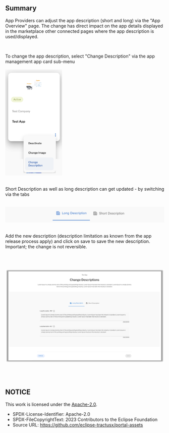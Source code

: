 ## Summary

App Providers can adjust the app description (short and long) via the "App Overview" page.
The change has direct impact on the app details displayed in the marketplace other connected pages where the app description is used/displayed.

<br>

To change the app description, select "Change Description" via the app management app card sub-menu  
<br>
<img width="180" alt="image" src="https://raw.githubusercontent.com/eclipse-tractusx/portal-assets/main/docs/static/change-description-option.png">
<br>
<br>

Short Description as well as long description can get updated - by switching via the tabs

<br>

<img width="656" alt="image" src="https://raw.githubusercontent.com/eclipse-tractusx/portal-assets/main/docs/static/long-description-short-description.png">

<br>
<br>

Add the new description (description limitation as known from the app release process apply) and click on save to save the new description.
Important; the change is not reversible.

<br>
<br>

<p align="center">
<img width="636" alt="image" src="https://raw.githubusercontent.com/eclipse-tractusx/portal-assets/main/docs/static/change-description-screen.png">
</p>

<br>
<br>

## NOTICE

This work is licensed under the [Apache-2.0](https://www.apache.org/licenses/LICENSE-2.0).

- SPDX-License-Identifier: Apache-2.0
- SPDX-FileCopyrightText: 2023 Contributors to the Eclipse Foundation
- Source URL: https://github.com/eclipse-tractusx/portal-assets
